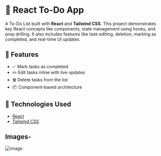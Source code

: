 # 📝 React To-Do App

A  To-Do List built with **React** and **Tailwind CSS**. This project demonstrates key React concepts like components, state management using hooks, and prop drilling. It also includes features like task editing, deletion, marking as completed, and real-time UI updates.

## 🚀 Features

- ✅ Mark tasks as completed
- ✏️ Edit tasks inline with live updates
- 🗑️ Delete tasks from the list
- 📦 Component-based architecture

## 🧩 Technologies Used

- [React](https://reactjs.org/)
- [Tailwind CSS](https://tailwindcss.com/)

## Images-

![image](https://github.com/user-attachments/assets/5db8205d-7570-4924-b89a-0a1b2b6fa4d8)
